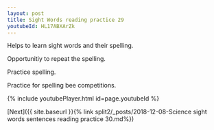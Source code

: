 ```yaml
---
layout: post
title: Sight Words reading practice 29
youtubeId: HL17ABXArZk
---
```

 
 
Helps to learn sight words and their spelling.

Opportunitiy to repeat the spelling. 

Practice spelling. 
 
Practice for spelling bee competitions. 
 
{% include youtubePlayer.html id=page.youtubeId %}
 
 

[Next]({{ site.baseurl }}{% link  split2/_posts/2018-12-08-Science sight words sentences reading practice 30.md%})
 
